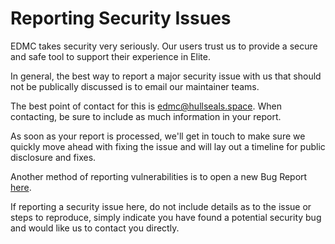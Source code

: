 # Reporting Security Issues

EDMC takes security very seriously. Our users trust us to provide a secure and safe tool to support their experience in Elite.

In general, the best way to report a major security issue with us that should not be publically discussed is to email our maintainer teams. 

The best point of contact for this is edmc@hullseals.space. When contacting, be sure to include as much information in your report. 

As soon as your report is processed, we'll get in touch to make sure we quickly move ahead with fixing the issue and will lay out a timeline for public disclosure and fixes.

Another method of reporting vulnerabilities is to open a new Bug Report [here](https://github.com/EDCD/EDMarketConnector/issues/new?assignees=&labels=bug%2C+unconfirmed&projects=&template=bug_report.md&title=).

If reporting a security issue here, do not include details as to the issue or steps to reproduce, simply indicate you have found a potential security bug and would like us to contact you directly.
